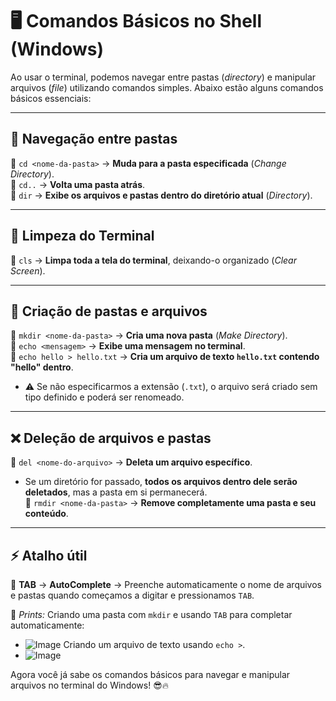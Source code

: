 # 🖥️ Comandos Básicos no Shell (Windows)

Ao usar o terminal, podemos navegar entre pastas (*directory*) e manipular arquivos (*file*) utilizando comandos simples. Abaixo estão alguns comandos básicos essenciais: 

---

## 📂 Navegação entre pastas
🔹 `cd <nome-da-pasta>` → **Muda para a pasta especificada** (*Change Directory*).  
🔹 `cd..` → **Volta uma pasta atrás**.  
🔹 `dir` → **Exibe os arquivos e pastas dentro do diretório atual** (*Directory*).  

---

## 📌 Limpeza do Terminal
🔹 `cls` → **Limpa toda a tela do terminal**, deixando-o organizado (*Clear Screen*).

---

## 📂 Criação de pastas e arquivos
🔹 `mkdir <nome-da-pasta>` → **Cria uma nova pasta** (*Make Directory*).  
🔹 `echo <mensagem>` → **Exibe uma mensagem no terminal**.  
🔹 `echo hello > hello.txt` → **Cria um arquivo de texto `hello.txt` contendo "hello" dentro**.  
  - ⚠ Se não especificarmos a extensão (`.txt`), o arquivo será criado sem tipo definido e poderá ser renomeado.  

---

## ❌ Deleção de arquivos e pastas  
🔹 `del <nome-do-arquivo>` → **Deleta um arquivo específico**.  
  - Se um diretório for passado, **todos os arquivos dentro dele serão deletados**, mas a pasta em si permanecerá.  
🔹 `rmdir <nome-da-pasta>` → **Remove completamente uma pasta e seu conteúdo**.  

---

## ⚡ Atalho útil  
🔹 **TAB** → **AutoComplete** → Preenche automaticamente o nome de arquivos e pastas quando começamos a digitar e pressionamos `TAB`.  

📸 *Prints:*
Criando uma pasta com `mkdir` e usando `TAB` para completar automaticamente:  
- ![Image](https://github.com/user-attachments/assets/ec61addb-c982-4d19-906e-f8f8130db749) Criando um arquivo de texto usando `echo >`.  
- ![Image](https://github.com/user-attachments/assets/cb3e4b6b-d979-475a-ad16-8a387534d279)  


Agora você já sabe os comandos básicos para navegar e manipular arquivos no terminal do Windows! 😎🔥  
